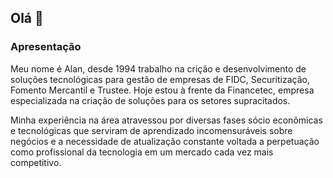 ## Olá 👋

### Apresentação
Meu nome é Alan, desde 1994 trabalho na crição e desenvolvimento de soluções tecnológicas para gestão de empresas de FIDC, Securitização, Fomento Mercantil e Trustee. 
Hoje estou à frente da Financetec, empresa especializada na criação de soluções para os setores supracitados.

Minha experiência na área atravessou por diversas fases sócio econômicas e tecnológicas que serviram de aprendizado incomensuráveis sobre negócios e a necessidade de atualização constante voltada a perpetuação como profissional da tecnologia em um mercado cada vez mais competitivo.



<!--
**alanccezar/alanccezar** is a ✨ _special_ ✨ repository because its `README.md` (this file) appears on your GitHub profile.

Here are some ideas to get you started:

- 🔭 I’m currently working on ...
- 🌱 I’m currently learning ...
- 👯 I’m looking to collaborate on ...
- 🤔 I’m looking for help with ...
- 💬 Ask me about ...
- 📫 How to reach me: ...
- 😄 Pronouns: ...
- ⚡ Fun fact: ...
-->
